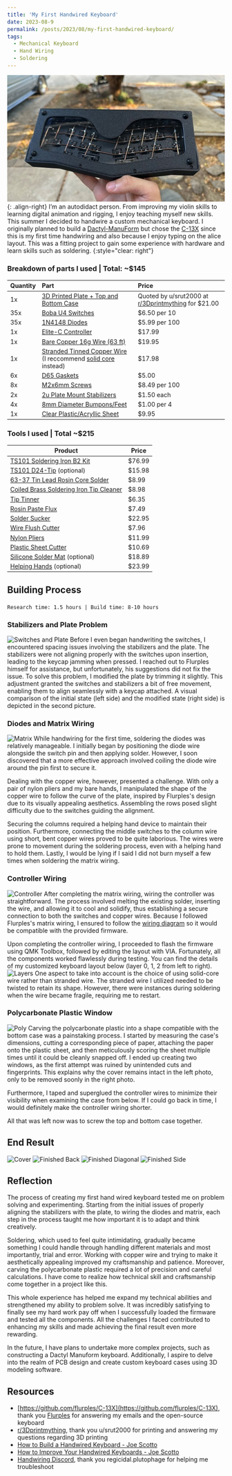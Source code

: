 ```yaml
---
title: 'My First Handwired Keyboard'
date: 2023-08-9
permalink: /posts/2023/08/my-first-handwired-keyboard/
tags:
  - Mechanical Keyboard
  - Hand Wiring
  - Soldering
---
```


![](/images/c13x.jpg){: .align-right}
I’m an autodidact person. From improving my violin skills to learning digital animation and rigging, I enjoy teaching myself new skills. This summer I decided to handwire a custom mechanical keyboard. I originally planned to build a [Dactyl-ManuForm](https://github.com/abstracthat/dactyl-manuform) but chose the [C-13X](https://github.com/flurples/C-13X) since this is my first time handwiring and also because I enjoy typing on the alice layout. This was a fitting project to gain some experience with hardware and learn skills such as soldering. 
{:style="clear: right"}

### Breakdown of parts I used | Total: ~$145

| Quantity      | Part | Price     |
| :---        |    :----   |          :--- |
| 1x      | [3D Printed Plate + Top and Bottom Case](https://github.com/flurples/C-13X/tree/main/stl) | Quoted by u/srut2000 at [r/3Dprintmything](https://www.reddit.com/r/3Dprintmything/) for $21.00  |
| 35x      | [Boba U4 Switches](https://swagkeys.com/products/gazzew-u4-boba-silent-tactile-switches) | $6.50 per 10  |
| 35x   | [1N4148 Diodes](https://www.amazon.com/dp/B079KJ91JZ)       | $5.99 per 100      |
| 1x   | [Elite-C Controller](https://keeb.io/collections/diy-parts/products/elite-c-low-profile-version-usb-c-pro-micro-replacement-atmega32u4)       | $17.99      |
| 1x   | [Bare Copper 16g Wire (63 ft)](https://www.amazon.com/dp/B00XHD03EA)       | $19.95     |
| 1x | [Stranded Tinned Copper Wire](https://www.amazon.com/dp/B09X48VJMY) (I reccommend [solid core](https://www.amazon.com/TUOFENG-Hookup-Wires-6-Different-Colored) instead) | $17.98 |
| 6x   | [D65 Gaskets](https://kbdfans.com/products/d65-gaskets)       | $5.00      |
| 8x   | [M2x6mm Screws](https://www.amazon.com/dp/B01B1OD9UQ)       | $8.49 per 100      |
| 2x  | [2u Plate Mount Stabilizers](https://divinikey.com/products/durock-plate-mount-stabilizers)       | $1.50 each      |
| 4x   | [8mm Diameter Bumpons/Feet](https://kbdfans.com/products/rubber-feet-pads-hemispherical-shape-eva-silicone-anti-slip?variant=34477878739083)       | $1.00 per 4|
| 1x   | [Clear Plastic/Acryllic Sheet](https://www.amazon.com/dp/B07MQTDF4R)       | $9.95      |

### Tools I used | Total ~$215

| Product | Price |
| --- | ----------- |
| [TS101 Soldering Iron B2 Kit](https://www.amazon.com/dp/B01MDTO6X7) | $76.99 |
| [TS101 D24-Tip](https://www.amazon.com/dp/B06XYR3VTJ) (optional) | $15.98 |
| [63-37 Tin Lead Rosin Core Solder](https://www.amazon.com/dp/B075WB98FJ) | $8.99 |
| [Coiled Brass Soldering Iron Tip Cleaner](https://www.amazon.com/dp/B08SLBSLK4) | $8.98 |
| [Tip Tinner](https://www.amazon.com/dp/B00NS4J6BY)| $6.35 |
| [Rosin Paste Flux](https://www.amazon.com/dp/B008ZIV85A) | $7.49 |
| [Solder Sucker](https://www.amazon.com/dp/B002MJMXD4) | $22.95 |
| [Wire Flush Cutter](https://www.amazon.com/dp/B087P191LP) | $7.96 |
| [Nylon Pliers](https://www.amazon.com/dp/B00270YUKC) | $11.99 |
| [Plastic Sheet Cutter](https://www.amazon.com/gp/product/B08Y7RZ1WD) |$10.69 |
| [Silicone Solder Mat](https://www.amazon.com/dp/B0713XFJ1Q) (optional) | $18.89 |
| [Helping Hands](https://www.amazon.com/dp/B07MDKXNPC) (optional) | $23.99 |

## Building Process
```Research time: 1.5 hours | Build time: 8-10 hours```
### Stabilizers and Plate Problem
![Switches and Plate](https://github.com/MadduxMadayag/C-13XPersonalProject/assets/122325135/a020ec54-f5be-4a56-8c07-f7141b612b9c)
Before I even began handwriting the switches, I encountered spacing issues involving the stabilizers and the plate. The stabilizers were not aligning properly with the switches upon insertion, leading to the keycap jamming when pressed. I reached out to Flurples himself for assistance, but unfortunately, his suggestions did not fix the issue. To solve this problem, I modified the plate by trimming it slightly. This adjustment granted the switches and stabilizers a bit of free movement, enabling them to align seamlessly with a keycap attached. A visual comparison of the initial state (left side) and the modified state (right side) is depicted in the second picture.

### Diodes and Matrix Wiring
![Matrix](https://github.com/MadduxMadayag/C-13XPersonalProject/assets/122325135/ea2e71a3-5058-49c9-b780-9730bcf6cfce)
While handwiring for the first time, soldering the diodes was relatively manageable. I initially began by positioning the diode wire alongside the switch pin and then applying solder. However, I soon discovered that a more effective approach involved coiling the diode wire around the pin first to secure it.

Dealing with the copper wire, however, presented a challenge. With only a pair of nylon pliers and my bare hands, I manipulated the shape of the copper wire to follow the curve of the plate, inspired by Flurples's design due to its visually appealing aesthetics. Assembling the rows posed slight difficulty due to the switches guiding the alignment. 

Securing the columns required a helping hand device to maintain their position. Furthermore, connecting the middle switches to the column wire using short, bent copper wires proved to be quite laborious. The wires were prone to movement during the soldering process, even with a helping hand to hold them. Lastly, I would be lying if I said I did not burn myself a few times when soldering the matrix wiring. 

### Controller Wiring
![Controller](https://github.com/MadduxMadayag/C-13XPersonalProject/assets/122325135/cc0ab95c-98be-4fa9-85b8-25d894319a0b)
After completing the matrix wiring, wiring the controller was straightforward. The process involved melting the existing solder, inserting the wire, and allowing it to cool and solidify, thus establishing a secure connection to both the switches and copper wires. Because I followed Flurples's matrix wiring, I ensured to follow the [wiring diagram](https://github.com/flurples/C-13X/blob/main/firmware/matrix.png) so it would be compatible with the provided firmware.

Upon completing the controller wiring, I proceeded to flash the firmware using QMK Toolbox, followed by editing the layout with VIA. Fortunately, all the components worked flawlessly during testing. You can find the details of my customized keyboard layout below (layer 0, 1, 2 from left to right).
![Layers](https://github.com/MadduxMadayag/C-13XPersonalProject/assets/122325135/39924800-83a2-4e63-9b60-770a3306e6a4)
One aspect to take into account is the choice of using solid-core wire rather than stranded wire. The stranded wire I utilized needed to be twisted to retain its shape. However, there were instances during soldering when the wire became fragile, requiring me to restart.

### Polycarbonate Plastic Window
![Poly](https://github.com/MadduxMadayag/C-13XPersonalProject/assets/122325135/a887319a-79c4-4688-83e4-450f4f721345)
Carving the polycarbonate plastic into a shape compatible with the bottom case was a painstaking process. I started by measuring the case's dimensions, cutting a corresponding piece of paper, attaching the paper onto the plastic sheet, and then meticulously scoring the sheet multiple times until it could be cleanly snapped off. I ended up creating two windows, as the first attempt was ruined by unintended cuts and fingerprints. This explains why the cover remains intact in the left photo, only to be removed soonly in the right photo. 

Furthermore, I taped and superglued the controller wires to minimize their visibility when examining the case from below. If I could go back in time, I would definitely make the controller wiring shorter. 

All that was left now was to screw the top and bottom case together. 

## End Result
![Cover](https://github.com/MadduxMadayag/C-13XPersonalProject/assets/122325135/d922775c-231c-4acd-866a-da3a8ea44dcc)
![Finished Back](https://github.com/MadduxMadayag/C-13XPersonalProject/assets/122325135/29dd36f6-084f-4c06-8acd-7c07c5a0b3bc)
![Finished Diagonal](https://github.com/MadduxMadayag/C-13XPersonalProject/assets/122325135/3d1627db-102f-43d1-a029-3fd1a3d7bd65)
![Finished Side](https://github.com/MadduxMadayag/C-13XPersonalProject/assets/122325135/f56c7df9-928c-4eb4-9d9b-e574bbf44576)

## Reflection
The process of creating my first hand wired keyboard tested me on problem solving and experimenting. Starting from the initial issues of properly aligning the stabilizers with the plate, to wiring the diodes and matrix, each step in the process taught me how important it is to adapt and think creatively.

Soldering, which used to feel quite intimidating, gradually became something I could handle through handling different materials and most importantly, trial and error. Working with copper wire and trying to make it aesthetically appealing improved my craftsmanship and patience. Moreover, carving the polycarbonate plastic required a lot of precision and careful calculations. I have come to realize how technical skill and craftsmanship come together in a project like this.

This whole experience has helped me expand my technical abilities and strengthened my ability to problem solve. It was incredibly satisfying to finally see my hard work pay off when I successfully loaded the firmware and tested all the components. All the challenges I faced contributed to enhancing my skills and made achieving the final result even more rewarding.

In the future, I have plans to undertake more complex projects, such as constructing a Dactyl Manuform keyboard. Additionally, I aspire to delve into the realm of PCB design and create custom keyboard cases using 3D modeling software.

## Resources
* [https://github.com/flurples/C-13X](https://github.com/flurples/C-13X), thank you [Flurples](https://www.youtube.com/@flurples) for answering my emails and the open-source keyboard
* [r/3Dprintmything](https://www.reddit.com/r/3Dprintmything/), thank you u/srut2000 for printing and answering my questions regarding 3D printing
* [How to Build a Handwired Keyboard - Joe Scotto](https://youtu.be/hjml-K-pV4E)
* [How to Improve Your Handwired Keyboards - Joe Scotto](https://youtu.be/m7Q5ZjqN-ao)
* [Handwiring Discord](https://discord.gg/4xaSjBaFzW), thank you regicidal.plutophage for helping me troubleshoot